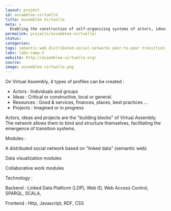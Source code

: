 ```yaml
---
layout: project
id: assamblee-virtuelle
title: Assemblée Virtuelle
meta: >
  Enabling the construction of self-organizing systems of actors, ideas, ressources and projects so that they are mutually reinforcing. Building a distributed social network based on semantic web technologies. Collaborating with our partners to nurture a vibrant ecosystem transition.
permalink: projects/assamblee-virtuelle/
status: 
categories: 
tags: semantic-web distributed-social-networks peer-to-peer transition
labs: labs-camp-2
website: http://assemblee-virtuelle.org/
source: 
image: assemblee-virtuelle.png
---
```


On Virtual Assembly, 4 types of profiles can be created :

- Actors : Individuals and groups
- Ideas : Critical or constructive, local or general.
- Resources : Good &amp; services, finances, places, best practices ... 
- Projects : Imagined or in progress

Actors, ideas and projects are the "building blocks" of Virtual Assembly. The network allows them to bind and structure themselves, facilitating the emergence of transition systems. 


Modules : 

A distributed social network based on "linked data" (semantic web) 

Data visualization modules
 
Collaborative work modules 


Technology :

Backend : Linked Data Platform (LDP), Web ID, Web Access Control, SPARQL, SCALA, 

Frontend : Http, Javascript, RDF, CSS